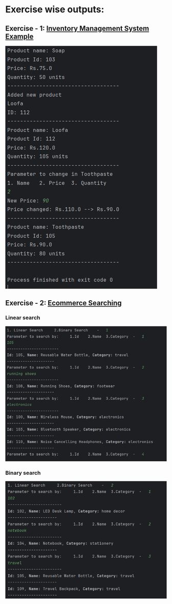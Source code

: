 # Exercise wise outputs:

## Exercise - 1: <ins> Inventory Management System Example </ins>
![img-1.png](..%2Fimages%2Fouput-images%2Fweek1-dsa%2Fimg-1.png)
## Exercise - 2: <ins> Ecommerce Searching </ins>
### Linear search
![img-2.png](..%2Fimages%2Fouput-images%2Fweek1-dsa%2Fimg-2.png)
### Binary search
![img.png](../images/ouput-images/week1-dsa/img.png)